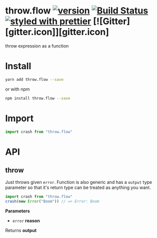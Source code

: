 # throw.flow [![version][package.icon]][package] [![Build Status][travis.icon]][travis] [![styled with prettier][prettier.icon]][prettier] [![Gitter][gitter.icon]][gitter.icon]

throw expression as a function

# Install

```sh
yarn add throw.flow --save
```

or with npm

```sh
npm install throw.flow --save
```

# Import

```js
import crash from "throw.flow"
```

# API

<!-- Generated by documentation.js. Update this documentation by updating the source code. -->

## throw

Just throws given `error`. Function is also generic and has a `output` type
parameter so that it's return type can be treated as anything you want.

```js
import crash from "throw.flow"
crash(new Error("Boom")) // => Error: Boom
```

**Parameters**

-   `error` **reason** 

Returns **output** 


[package]: https://npmjs.org/package/reflex

[package.icon]: https://img.shields.io/npm/v/reflex.svg?style=flat

[travis]: https://travis-ci.org/Gozala/reflex

[travis.icon]: https://img.shields.io/travis/Gozala/reflex.svg?style=flat

[prettier.icon]: https://img.shields.io/badge/styled_with-prettier-ff69b4.svg

[prettier]: https://github.com/prettier/prettier
